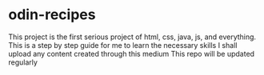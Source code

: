# odin-recipes
This project is the first serious project of html, css, java, js, and everything.
This is a step by step guide for me to learn the necessary skills 
I shall upload any content created through this medium
This repo will be updated regularly